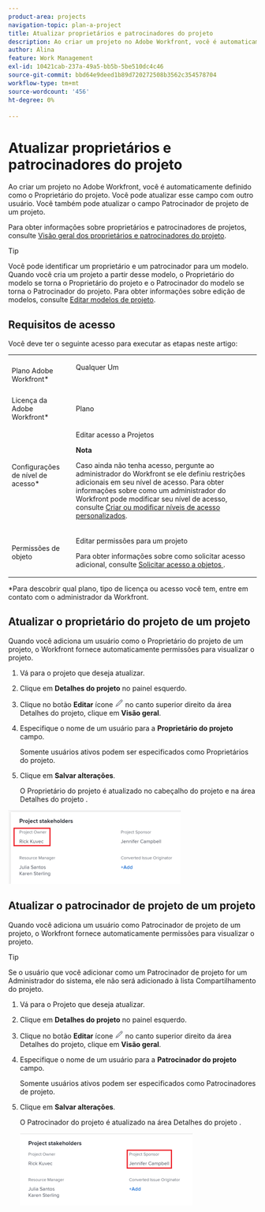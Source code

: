 ```yaml
---
product-area: projects
navigation-topic: plan-a-project
title: Atualizar proprietários e patrocinadores do projeto
description: Ao criar um projeto no Adobe Workfront, você é automaticamente definido como o Proprietário do projeto. Você pode atualizar esse campo com outro usuário. Você também pode atualizar o campo Patrocinador de projeto de um projeto.
author: Alina
feature: Work Management
exl-id: 10421cab-237a-49a5-bb5b-5be510dc4c46
source-git-commit: bbd64e9deed1b89d720272508b3562c354578704
workflow-type: tm+mt
source-wordcount: '456'
ht-degree: 0%

---
```


# Atualizar proprietários e patrocinadores do projeto

Ao criar um projeto no Adobe Workfront, você é automaticamente definido como o Proprietário do projeto. Você pode atualizar esse campo com outro usuário. Você também pode atualizar o campo Patrocinador de projeto de um projeto.

Para obter informações sobre proprietários e patrocinadores de projetos, consulte [Visão geral dos proprietários e patrocinadores do projeto](../../../manage-work/projects/planning-a-project/project-owners-and-sponsors.md).

>[!TIP]
>
>Você pode identificar um proprietário e um patrocinador para um modelo. Quando você cria um projeto a partir desse modelo, o Proprietário do modelo se torna o Proprietário do projeto e o Patrocinador do modelo se torna o Patrocinador do projeto. Para obter informações sobre edição de modelos, consulte [Editar modelos de projeto](../../../manage-work/projects/create-and-manage-templates/edit-templates.md).

## Requisitos de acesso

<!--drafted for P&P:

<table style="table-layout:auto"> 
 <col> 
 <col> 
 <tbody> 
  <tr> 
   <td role="rowheader">Adobe Workfront plan*</td> 
   <td> <p>Any</p> <p>&nbsp;</p> </td> 
  </tr> 
  <tr> 
   <td role="rowheader">Adobe Workfront license*</td> 
   <td> <p>Current license: Standard </p> 
   Or
   <p>Legacy license: Plan </p> 
   </td> 
  </tr> 
  <tr> 
   <td role="rowheader">Access level configurations*</td> 
   <td> <p>Edit access to Projects</p> <p><b>NOTE</b>
   
   If you still don't have access, ask your Workfront administrator if they set additional restrictions in your access level. For information on how a Workfront administrator can modify your access level, see <a href="../../../administration-and-setup/add-users/configure-and-grant-access/create-modify-access-levels.md" class="MCXref xref">Create or modify custom access levels</a>.</p> </td> 
  </tr> 
  <tr> 
   <td role="rowheader">Object permissions</td> 
   <td> <p>Edit permissions to a project</p> <p>For information on requesting additional access, see <a href="../../../workfront-basics/grant-and-request-access-to-objects/request-access.md" class="MCXref xref">Request access to objects </a>.</p> </td> 
  </tr> 
 </tbody> 
</table>
-->

Você deve ter o seguinte acesso para executar as etapas neste artigo:

<table style="table-layout:auto"> 
 <col> 
 <col> 
 <tbody> 
  <tr> 
   <td role="rowheader">Plano Adobe Workfront*</td> 
   <td> <p>Qualquer Um</p> <p> </p> </td> 
  </tr> 
  <tr> 
   <td role="rowheader">Licença da Adobe Workfront*</td> 
   <td> <p>Plano </p> </td> 
  </tr> 
  <tr> 
   <td role="rowheader">Configurações de nível de acesso*</td> 
   <td> <p>Editar acesso a Projetos</p> <p><b>Nota</b>

Caso ainda não tenha acesso, pergunte ao administrador do Workfront se ele definiu restrições adicionais em seu nível de acesso. Para obter informações sobre como um administrador do Workfront pode modificar seu nível de acesso, consulte <a href="../../../administration-and-setup/add-users/configure-and-grant-access/create-modify-access-levels.md" class="MCXref xref">Criar ou modificar níveis de acesso personalizados</a>.</p> </td>
</tr> 
  <tr> 
   <td role="rowheader">Permissões de objeto</td> 
   <td> <p>Editar permissões para um projeto</p> <p>Para obter informações sobre como solicitar acesso adicional, consulte <a href="../../../workfront-basics/grant-and-request-access-to-objects/request-access.md" class="MCXref xref">Solicitar acesso a objetos </a>.</p> </td> 
  </tr> 
 </tbody> 
</table>

&#42;Para descobrir qual plano, tipo de licença ou acesso você tem, entre em contato com o administrador da Workfront.

## Atualizar o proprietário do projeto de um projeto

Quando você adiciona um usuário como o Proprietário do projeto de um projeto, o Workfront fornece automaticamente permissões para visualizar o projeto.

1. Vá para o projeto que deseja atualizar.
1. Clique em **Detalhes do projeto** no painel esquerdo.
1. Clique no botão **Editar** ícone ![](assets/qs-edit-icon.png) no canto superior direito da área Detalhes do projeto, clique em **Visão geral**.

1. Especifique o nome de um usuário para a **Proprietário do projeto** campo.

   Somente usuários ativos podem ser especificados como Proprietários do projeto.

1. Clique em **Salvar alterações**.

   O Proprietário do projeto é atualizado no cabeçalho do projeto e na área Detalhes do projeto .

![](assets/project-stakeholders-owner-highlighted-nwe-350x149.png)

## Atualizar o patrocinador de projeto de um projeto

Quando você adiciona um usuário como Patrocinador de projeto de um projeto, o Workfront fornece automaticamente permissões para visualizar o projeto.

>[!TIP]
>
>Se o usuário que você adicionar como um Patrocinador de projeto for um Administrador do sistema, ele não será adicionado à lista Compartilhamento do projeto.

1. Vá para o Projeto que deseja atualizar.
1. Clique em **Detalhes do projeto** no painel esquerdo.
1. Clique no botão **Editar** ícone ![](assets/qs-edit-icon.png) no canto superior direito da área Detalhes do projeto, clique em **Visão geral**.

1. Especifique o nome de um usuário para a **Patrocinador do projeto** campo.

   Somente usuários ativos podem ser especificados como Patrocinadores de projeto.

1. Clique em **Salvar alterações**.

   O Patrocinador do projeto é atualizado na área Detalhes do projeto .

   ![](assets/project-stakeholders-sponsor-highlighted-nwe-350x147.png)
